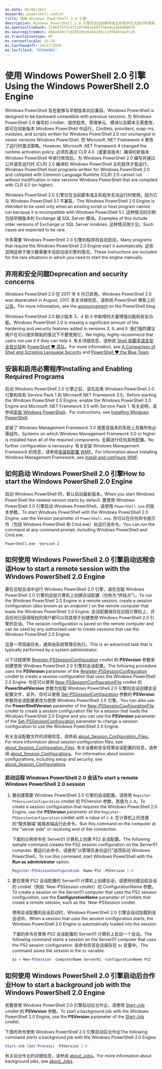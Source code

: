 ```yaml
---
ms.date: 06/05/2017
keywords: powershell,cmdlet
title: 使用 Windows PowerShell 2.0 引擎
description: Windows PowerShell 2.0 引擎仅在当前脚本或主机程序无法运行时使用，因为必须在进行修改后，为 Windows PowerShell 2.0 编写并通过 CLR 2.0 编译的主机程序才能运行。
ms.openlocfilehash: 214b87b7314f31974801bb07f98ddea3b68008f0
ms.sourcegitcommit: 488a940c7c828820b36a6ba56c119f64614afc29
ms.translationtype: HT
ms.contentlocale: zh-CN
ms.lasthandoff: 10/27/2020
ms.locfileid: "92664001"
---
```

# <a name="using-the-windows-powershell-20-engine"></a><span data-ttu-id="a24dd-104">使用 Windows PowerShell 2.0 引擎</span><span class="sxs-lookup"><span data-stu-id="a24dd-104">Using the Windows PowerShell 2.0 Engine</span></span>

<span data-ttu-id="a24dd-105">Windows PowerShell 旨在能够与早期版本向后兼容。</span><span class="sxs-lookup"><span data-stu-id="a24dd-105">Windows PowerShell is designed to be backward compatible with previous versions.</span></span> <span data-ttu-id="a24dd-106">为 Windows PowerShell 2.0 编写的 cmdlet、提供程序、管理单元、模块以及脚本无需更改，即可在较新版本 Windows PowerShell 中运行。</span><span class="sxs-lookup"><span data-stu-id="a24dd-106">Cmdlets, providers, snap-ins, modules, and scripts written for Windows PowerShell 2.0 run unchanged in newer versions Windows PowerShell.</span></span> <span data-ttu-id="a24dd-107">但 Microsoft .NET Framework 4 更改了运行时激活策略。</span><span class="sxs-lookup"><span data-stu-id="a24dd-107">However, Microsoft .NET Framework 4 changed the runtime activation policy.</span></span>
<span data-ttu-id="a24dd-108">必须在通过 CLR 4.0（或更高版本）编译的新版本 Windows PowerShell 中进行修改后，为 Windows PowerShell 2.0 编写并通过公共语言运行时 (CLR) 2.0 编译的 Windows PowerShell 主机程序才能运行。</span><span class="sxs-lookup"><span data-stu-id="a24dd-108">Windows PowerShell host programs written for Windows PowerShell 2.0 and compiled with Common Language Runtime (CLR) 2.0 cannot run without modification in new versions Windows PowerShell that are compiled with CLR 4.0 (or higher).</span></span>

<span data-ttu-id="a24dd-109">Windows PowerShell 2.0 引擎仅在当前脚本或主机程序无法运行时使用，因为它与 Windows PowerShell 5.1 不兼容。</span><span class="sxs-lookup"><span data-stu-id="a24dd-109">The Windows PowerShell 2.0 Engine is intended to be used only when an existing script or host program cannot run because it is incompatible with Windows PowerShell 5.1.</span></span> <span data-ttu-id="a24dd-110">这种情况的示例包括早期版本的 Exchange 或 SQL Server 模块。</span><span class="sxs-lookup"><span data-stu-id="a24dd-110">Examples of this include older versions of Exchange or SQL Server modules.</span></span> <span data-ttu-id="a24dd-111">这种情况很少见。</span><span class="sxs-lookup"><span data-stu-id="a24dd-111">Such cases are expected to be rare.</span></span>

<span data-ttu-id="a24dd-112">许多需要 Windows PowerShell 2.0 引擎的程序将自动启动。</span><span class="sxs-lookup"><span data-stu-id="a24dd-112">Many programs that require the Windows PowerShell 2.0 Engine start it automatically.</span></span> <span data-ttu-id="a24dd-113">这些说明适用于极少数需要手动启动该引擎的情况。</span><span class="sxs-lookup"><span data-stu-id="a24dd-113">These instructions are included for the rare situations in which you need to start the engine manually.</span></span>

## <a name="deprecation-and-security-concerns"></a><span data-ttu-id="a24dd-114">弃用和安全问题</span><span class="sxs-lookup"><span data-stu-id="a24dd-114">Deprecation and security concerns</span></span>

<span data-ttu-id="a24dd-115">Windows PowerShell 2.0 在 2017 年 8 月已弃用。</span><span class="sxs-lookup"><span data-stu-id="a24dd-115">Windows PowerShell 2.0 was deprecated in August, 2017.</span></span> <span data-ttu-id="a24dd-116">有关详细信息，请参阅 PowerShell 博客上的[公告][]。</span><span class="sxs-lookup"><span data-stu-id="a24dd-116">For more information, see the [announcement][] on the PowerShell blog.</span></span>

<span data-ttu-id="a24dd-117">Windows PowerShell 2.0 缺少版本 3、4 和 5 中新增的大量增强功能和安全功能。</span><span class="sxs-lookup"><span data-stu-id="a24dd-117">Windows PowerShell 2.0 is missing a significant amount of the hardening and security features added in versions 3, 4, and 5.</span></span> <span data-ttu-id="a24dd-118">我们强烈建议用户在可以提供帮助的情况下不要使用它。</span><span class="sxs-lookup"><span data-stu-id="a24dd-118">We highly, highly recommend that users not use it if they can help it.</span></span> <span data-ttu-id="a24dd-119">有关详细信息，请参阅 [Shell 和脚本语言安全性比较][]和 [PowerShell ♥ 蓝队][blueteam]。</span><span class="sxs-lookup"><span data-stu-id="a24dd-119">For more information, see [A Comparison of Shell and Scripting Language Security][] and [PowerShell ♥ the Blue Team][blueteam].</span></span>

## <a name="installing-and-enabling-required-programs"></a><span data-ttu-id="a24dd-120">安装和启用必需程序</span><span class="sxs-lookup"><span data-stu-id="a24dd-120">Installing and Enabling Required Programs</span></span>

<span data-ttu-id="a24dd-121">启动 Windows PowerShell 2.0 引擎之前，请先启用 Windows PowerShell 2.0 引擎和具有 Service Pack 1 的 Microsoft.NET Framework 3.5。</span><span class="sxs-lookup"><span data-stu-id="a24dd-121">Before starting the Windows PowerShell 2.0 Engine, enable the Windows PowerShell 2.0 Engine and Microsoft .NET Framework 3.5 with Service Pack 1.</span></span> <span data-ttu-id="a24dd-122">有关说明，请参阅[安装 Windows PowerShell][]。</span><span class="sxs-lookup"><span data-stu-id="a24dd-122">For instructions, see [Installing Windows PowerShell][].</span></span>

<span data-ttu-id="a24dd-123">安装了 Windows Management Framework 3.0 或更高版本的系统上具备所有必需组件。</span><span class="sxs-lookup"><span data-stu-id="a24dd-123">Systems on which Windows Management Framework 3.0 or higher is installed have all of the required components.</span></span> <span data-ttu-id="a24dd-124">无需进行任何其他配置。</span><span class="sxs-lookup"><span data-stu-id="a24dd-124">No further configuration is necessary.</span></span> <span data-ttu-id="a24dd-125">有关安装 Windows Management Framework 的信息，请参阅[安装和配置 WMF][]。</span><span class="sxs-lookup"><span data-stu-id="a24dd-125">For information about installing Windows Management Framework, see [Install and configure WMF][].</span></span>

## <a name="how-to-start-the-windows-powershell-20-engine"></a><span data-ttu-id="a24dd-126">如何启动 Windows PowerShell 2.0 引擎</span><span class="sxs-lookup"><span data-stu-id="a24dd-126">How to start the Windows PowerShell 2.0 Engine</span></span>

<span data-ttu-id="a24dd-127">启动 Windows PowerShell 时，默认启动最新版本。</span><span class="sxs-lookup"><span data-stu-id="a24dd-127">When you start Windows PowerShell the newest version starts by default.</span></span> <span data-ttu-id="a24dd-128">要使用 Windows PowerShell 2.0 引擎启动 Windows PowerShell，请使用 `PowerShell.exe` 的版本参数。</span><span class="sxs-lookup"><span data-stu-id="a24dd-128">To start Windows PowerShell with the Windows PowerShell 2.0 Engine, use the Version parameter of `PowerShell.exe`.</span></span> <span data-ttu-id="a24dd-129">你可以在任何命令提示符（包括 Windows PowerShell 和 Cmd.exe）处运行该命令。</span><span class="sxs-lookup"><span data-stu-id="a24dd-129">You can run the command at any command prompt, including Windows PowerShell and Cmd.exe.</span></span>

```
PowerShell.exe -Version 2
```

## <a name="how-to-start-a-remote-session-with-the-windows-powershell-20-engine"></a><span data-ttu-id="a24dd-130">如何使用 Windows PowerShell 2.0 引擎启动远程会话</span><span class="sxs-lookup"><span data-stu-id="a24dd-130">How to start a remote session with the Windows PowerShell 2.0 Engine</span></span>

<span data-ttu-id="a24dd-131">要在远程会话中运行 Windows PowerShell 2.0 引擎，请在加载 Windows PowerShell 2.0 引擎的远程计算机上创建会话配置（也称为“终结点”）。</span><span class="sxs-lookup"><span data-stu-id="a24dd-131">To run the Windows PowerShell 2.0 Engine in a remote session, create a session configuration (also known as an _endpoint_ ) on the remote computer that loads the Windows PowerShell 2.0 Engine.</span></span> <span data-ttu-id="a24dd-132">会话配置保存在远程计算机上，并且任何已获得授权的用户都可以将其用于创建使用 Windows PowerShell 2.0 引擎的会话。</span><span class="sxs-lookup"><span data-stu-id="a24dd-132">The session configuration is saved on the remote computer and can be used by any authorized user to create sessions that use the Windows PowerShell 2.0 Engine.</span></span>

<span data-ttu-id="a24dd-133">这是一项高级任务，通常由系统管理员执行。</span><span class="sxs-lookup"><span data-stu-id="a24dd-133">This is an advanced task that is typically performed by a system administrator.</span></span>

<span data-ttu-id="a24dd-134">以下过程使用 [Register-PSSessionConfiguration][] cmdlet 的 **PSVersion** 参数来创建使用 Windows PowerShell 2.0 引擎的会话配置。</span><span class="sxs-lookup"><span data-stu-id="a24dd-134">The following procedure uses the **PSVersion** parameter of the [Register-PSSessionConfiguration][] cmdlet to create a session configuration that uses the Windows PowerShell 2.0 Engine.</span></span> <span data-ttu-id="a24dd-135">你还可以使用 [New-PSSessionConfigurationFile][] cmdlet 的 **PowerShellVersion** 参数为加载 Windows PowerShell 2.0 引擎的会话创建会话配置文件，此外，你可以使用 [Set-PSSessionConfiguration][] 参数的 **PSVersion** 参数将会话配置更改为使用 Windows PowerShell 2.0 引擎。</span><span class="sxs-lookup"><span data-stu-id="a24dd-135">You can also use the **PowerShellVersion** parameter of the [New-PSSessionConfigurationFile][] cmdlet to create a session configuration file for a session that loads the Windows PowerShell 2.0 Engine and you can use the **PSVersion** parameter of the [Set-PSSessionConfiguration][] parameter to change a session configuration to use the Windows PowerShell 2.0 Engine.</span></span>

<span data-ttu-id="a24dd-136">有关会话配置文件的详细信息，请参阅 [about_Session_Configuration_Files][]。</span><span class="sxs-lookup"><span data-stu-id="a24dd-136">For more information about session configuration files, see [about_Session_Configuration_Files][].</span></span>
<span data-ttu-id="a24dd-137">有关设置和安全性等会话配置的信息，请参阅 [about_Session_Configurations][]。</span><span class="sxs-lookup"><span data-stu-id="a24dd-137">For information about session configurations, including setup and security, see [about_Session_Configurations][].</span></span>

### <a name="to-start-a-remote-windows-powershell-20-session"></a><span data-ttu-id="a24dd-138">启动远程 Windows PowerShell 2.0 会话</span><span class="sxs-lookup"><span data-stu-id="a24dd-138">To start a remote Windows PowerShell 2.0 session</span></span>

1. <span data-ttu-id="a24dd-139">要创建需要 Windows PowerShell 2.0 引擎的会话配置，请使用 `Register-PSSessionConfiguration` cmdlet 的 PSVersion 参数，其值为 `2.0`。</span><span class="sxs-lookup"><span data-stu-id="a24dd-139">To create a session configuration that requires the Windows PowerShell 2.0 Engine, use the **PSVersion** parameter of the `Register-PSSessionConfiguration` cmdlet with a value of `2.0`.</span></span>
   <span data-ttu-id="a24dd-140">在计算机上的连接的“服务器端”或接收端运行此命令。</span><span class="sxs-lookup"><span data-stu-id="a24dd-140">Run this command on the computer at the "server side" or receiving end of the connection.</span></span>

   <span data-ttu-id="a24dd-141">下面的示例命令在 Server01 计算机上创建 PS2 会话配置。</span><span class="sxs-lookup"><span data-stu-id="a24dd-141">The following sample command creates the PS2 session configuration on the Server01 computer.</span></span> <span data-ttu-id="a24dd-142">要运行此命令，请使用“以管理员身份运行”选项启动 Windows PowerShell。</span><span class="sxs-lookup"><span data-stu-id="a24dd-142">To run this command, start Windows PowerShell with the **Run as administrator** option.</span></span>

   ```powershell
   Register-PSSessionConfiguration -Name PS2 -PSVersion 2.0
   ```

1. <span data-ttu-id="a24dd-143">要在使用 PS2 会话配置的 Server01 计算机上创建会话，请使用创建远程会话的 cmdlet（例如 \`New-PSSession cmdlet）的 ConfigurationName 参数。</span><span class="sxs-lookup"><span data-stu-id="a24dd-143">To create a session on the Server01 computer that uses the PS2 session configuration, use the **ConfigurationName** parameter of cmdlets that create a remote session, such as the \`New-PSSession cmdlet.</span></span>

   <span data-ttu-id="a24dd-144">使用会话配置的会话启动时，Windows PowerShell 2.0 引擎会自动加载到该会话中。</span><span class="sxs-lookup"><span data-stu-id="a24dd-144">When a session that uses the session configuration starts, the Windows PowerShell 2.0 Engine is automatically loaded into the session.</span></span>

   <span data-ttu-id="a24dd-145">下面的命令在使用 PS2 会话配置的 Server01 计算机上启动一个会话。</span><span class="sxs-lookup"><span data-stu-id="a24dd-145">The following command starts a session on the Server01 computer that uses the PS2 session configuration.</span></span> <span data-ttu-id="a24dd-146">该命令将该会话保存在 `$s` 变量中。</span><span class="sxs-lookup"><span data-stu-id="a24dd-146">The command saves the session in the `$s` variable.</span></span>

   ```powershell
   $s = New-PSSession -ComputerName Server01 -ConfigurationName PS2
   ```

## <a name="how-to-start-a-background-job-with-the-windows-powershell-20-engine"></a><span data-ttu-id="a24dd-147">如何使用 Windows PowerShell 2.0 引擎启动后台作业</span><span class="sxs-lookup"><span data-stu-id="a24dd-147">How to start a background job with the Windows PowerShell 2.0 Engine</span></span>

<span data-ttu-id="a24dd-148">若要使用 Windows PowerShell 2.0 引擎启动后台作业，请使用 [Start-Job][] cmdlet 的 **PSVersion** 参数。</span><span class="sxs-lookup"><span data-stu-id="a24dd-148">To start a background job with the Windows PowerShell 2.0 Engine, use the **PSVersion** parameter of the [Start-Job][] cmdlet.</span></span>

<span data-ttu-id="a24dd-149">下面的命令使用 Windows PowerShell 2.0 引擎启动后台作业</span><span class="sxs-lookup"><span data-stu-id="a24dd-149">The following command starts a background job with the Windows PowerShell 2.0 Engine</span></span>

```powershell
Start-Job {Get-Process} -PSVersion 2.0
```

<span data-ttu-id="a24dd-150">有关后台作业的详细信息，请参阅 [about_Jobs][]。</span><span class="sxs-lookup"><span data-stu-id="a24dd-150">For more information about background jobs, see [about_Jobs][].</span></span>

<!-- link references -->
[公告]: https://devblogs.microsoft.com/powershell/windows-powershell-2-0-deprecation/
[announcement]: https://devblogs.microsoft.com/powershell/windows-powershell-2-0-deprecation/
[Shell 和脚本语言安全性比较]: https://devblogs.microsoft.com/powershell/a-comparison-of-shell-and-scripting-language-security/
[A Comparison of Shell and Scripting Language Security]: https://devblogs.microsoft.com/powershell/a-comparison-of-shell-and-scripting-language-security/
[blueteam]: https://devblogs.microsoft.com/powershell/powershell-the-blue-team/
[安装 Windows PowerShell]: install/Installing-Windows-PowerShell.md
[Installing Windows PowerShell]: install/Installing-Windows-PowerShell.md
[安装和配置 WMF]: wmf/setup/install-configure.md
[Install and configure WMF]: wmf/setup/install-configure.md
[Register-PSSessionConfiguration]: /powershell/module/Microsoft.PowerShell.Core/Register-PSSessionConfiguration
[New-PSSessionConfigurationFile]: /powershell/module/Microsoft.PowerShell.Core/New-PSSessionConfigurationFile
[Set-PSSessionConfiguration]: /powershell/module/Microsoft.PowerShell.Core/Set-PSSessionConfiguration
[about_Session_Configuration_Files]: /powershell/module/Microsoft.PowerShell.Core/about/about_Session_Configuration_Files
[about_Session_Configurations]: /powershell/module/Microsoft.PowerShell.Core/about/about_Session_Configurations
[Start-Job]: /powershell/module/microsoft.powershell.core/start-job
[about_Jobs]: /powershell/module/microsoft.powershell.core/about/about_jobs

